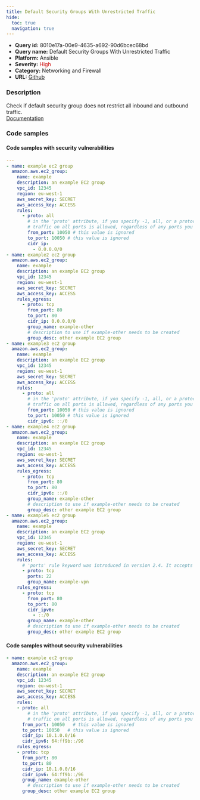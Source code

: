 ```yaml
---
title: Default Security Groups With Unrestricted Traffic
hide:
  toc: true
  navigation: true
---
```


<style>
  .highlight .hll {
    background-color: #ff171742;
  }
  .md-content {
    max-width: 1100px;
    margin: 0 auto;
  }
</style>

-   **Query id:** 8010e17a-00e9-4635-a692-90d6bcec68bd
-   **Query name:** Default Security Groups With Unrestricted Traffic
-   **Platform:** Ansible
-   **Severity:** <span style="color:#C00">High</span>
-   **Category:** Networking and Firewall
-   **URL:** [Github](https://github.com/Checkmarx/kics/tree/master/assets/queries/ansible/aws/default_security_groups_with_unrestricted_traffic)

### Description
Check if default security group does not restrict all inbound and outbound traffic.<br>
[Documentation](https://docs.ansible.com/ansible/latest/collections/amazon/aws/ec2_group_module.html)

### Code samples
#### Code samples with security vulnerabilities
```yaml title="Postitive test num. 1 - yaml file" hl_lines="48 17 83 61 30"
---
- name: example ec2 group
  amazon.aws.ec2_group:
    name: example
    description: an example EC2 group
    vpc_id: 12345
    region: eu-west-1
    aws_secret_key: SECRET
    aws_access_key: ACCESS
    rules:
      - proto: all
        # in the 'proto' attribute, if you specify -1, all, or a protocol number other than tcp, udp, icmp, or 58 (ICMPv6),
        # traffic on all ports is allowed, regardless of any ports you specify
        from_port: 10050 # this value is ignored
        to_port: 10050 # this value is ignored
        cidr_ip:
          - 0.0.0.0/0
- name: example2 ec2 group
  amazon.aws.ec2_group:
    name: example
    description: an example EC2 group
    vpc_id: 12345
    region: eu-west-1
    aws_secret_key: SECRET
    aws_access_key: ACCESS
    rules_egress:
      - proto: tcp
        from_port: 80
        to_port: 80
        cidr_ip: 0.0.0.0/0
        group_name: example-other
        # description to use if example-other needs to be created
        group_desc: other example EC2 group
- name: example3 ec2 group
  amazon.aws.ec2_group:
    name: example
    description: an example EC2 group
    vpc_id: 12345
    region: eu-west-1
    aws_secret_key: SECRET
    aws_access_key: ACCESS
    rules:
      - proto: all
        # in the 'proto' attribute, if you specify -1, all, or a protocol number other than tcp, udp, icmp, or 58 (ICMPv6),
        # traffic on all ports is allowed, regardless of any ports you specify
        from_port: 10050 # this value is ignored
        to_port: 10050 # this value is ignored
        cidr_ipv6: ::/0
- name: example4 ec2 group
  amazon.aws.ec2_group:
    name: example
    description: an example EC2 group
    vpc_id: 12345
    region: eu-west-1
    aws_secret_key: SECRET
    aws_access_key: ACCESS
    rules_egress:
      - proto: tcp
        from_port: 80
        to_port: 80
        cidr_ipv6: ::/0
        group_name: example-other
        # description to use if example-other needs to be created
        group_desc: other example EC2 group
- name: example5 ec2 group
  amazon.aws.ec2_group:
    name: example
    description: an example EC2 group
    vpc_id: 12345
    region: eu-west-1
    aws_secret_key: SECRET
    aws_access_key: ACCESS
    rules:
      # 'ports' rule keyword was introduced in version 2.4. It accepts a single port value or a list of values including ranges (from_port-to_port).
      - proto: tcp
        ports: 22
        group_name: example-vpn
    rules_egress:
      - proto: tcp
        from_port: 80
        to_port: 80
        cidr_ipv6:
          - ::/0
        group_name: example-other
        # description to use if example-other needs to be created
        group_desc: other example EC2 group

```


#### Code samples without security vulnerabilities
```yaml title="Negative test num. 1 - yaml file"
- name: example ec2 group
  amazon.aws.ec2_group:
    name: example
    description: an example EC2 group
    vpc_id: 12345
    region: eu-west-1
    aws_secret_key: SECRET
    aws_access_key: ACCESS
    rules:
    - proto: all
        # in the 'proto' attribute, if you specify -1, all, or a protocol number other than tcp, udp, icmp, or 58 (ICMPv6),
        # traffic on all ports is allowed, regardless of any ports you specify
      from_port: 10050   # this value is ignored
      to_port: 10050   # this value is ignored
      cidr_ip: 10.1.0.0/16
      cidr_ipv6: 64:ff9b::/96
    rules_egress:
    - proto: tcp
      from_port: 80
      to_port: 80
      cidr_ip: 10.1.0.0/16
      cidr_ipv6: 64:ff9b::/96
      group_name: example-other
        # description to use if example-other needs to be created
      group_desc: other example EC2 group

```
